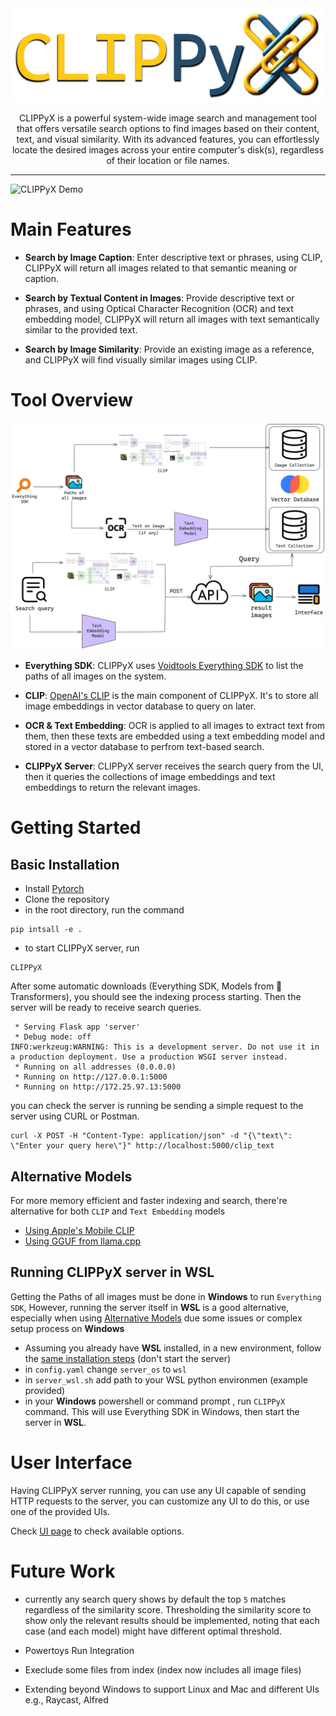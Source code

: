 <div align = "center" >
<img src="assets/logo_text.png" height="150">


CLIPPyX is a powerful system-wide image search and management tool that offers versatile search options to find images based on their content, text, and visual similarity. With its advanced features, you can effortlessly locate the desired images across your entire computer's disk(s), regardless of their location or file names.

----------------------------------------

</div>

![CLIPPyX Demo](assets/fastgif.gif)

# Main Features
- **Search by Image Caption**: Enter descriptive text or phrases, using CLIP, CLIPPyX will return all images related to that semantic meaning or caption.

- **Search by Textual Content in Images**: Provide descriptive text or phrases, and using Optical Character Recognition (OCR) and text embedding model, CLIPPyX will return all images with text semantically similar to the provided text.

- **Search by Image Similarity**: Provide an existing image as a reference, and CLIPPyX will find visually similar images using CLIP.

# Tool Overview

![CLIPPyX Overview](assets/CLIPPyX_diag.png)

- **Everything SDK**:
CLIPPyX uses [Voidtools Everything SDK](https://www.voidtools.com/support/everything/sdk/) to list the paths of all images on the system.

- **CLIP**:
[OpenAI's CLIP](https://openai.com/index/clip/) is the main component of CLIPPyX. It's to store all image embeddings in vector database to query on later.

- **OCR & Text Embedding**:
OCR is applied to all images to extract text from them, then these texts are embedded using a text embedding model and stored in a vector database to perfrom text-based search.

- **CLIPPyX Server**:
CLIPPyX server receives the search query from the UI, then it queries the collections of image embeddings and text embeddings to return the relevant images.

# Getting Started
## Basic Installation
- Install [Pytorch](https://pytorch.org/)
- Clone the repository
- in the root directory, run the command

```
pip intsall -e .
```
- to start CLIPPyX server, run 
```
CLIPPyX
```

After some automatic downloads (Everything SDK, Models from 🤗 Transformers), you should see the indexing process starting. Then the server will be ready to receive search queries.

```
 * Serving Flask app 'server'
 * Debug mode: off
INFO:werkzeug:WARNING: This is a development server. Do not use it in a production deployment. Use a production WSGI server instead.
 * Running on all addresses (0.0.0.0)
 * Running on http://127.0.0.1:5000
 * Running on http://172.25.97.13:5000
 ```

you can check the server is running be sending a simple request to the server using CURL or Postman.

```
curl -X POST -H "Content-Type: application/json" -d "{\"text\": \"Enter your query here\"}" http://localhost:5000/clip_text
```
## Alternative Models
For more memory efficient and faster indexing and search, there're alternative for both `CLIP` and `Text Embedding` models

- [Using Apple's Mobile CLIP](https://github.com/0ssamaak0/CLIPPyX/tree/main/CLIP)
- [Using GGUF from llama.cpp](https://github.com/0ssamaak0/CLIPPyX/tree/main/text_embeddings)

## Running CLIPPyX server in WSL
Getting the Paths of all images must be done in **Windows** to run `Everything SDK`, However, running the server itself in **WSL** is a good alternative, especially when using [Alternative Models](#alternative-models) due some issues or complex setup process on **Windows**

- Assuming you already have **WSL** installed, in a new environment, follow the [same installation steps](#basic-installation) (don't start the server)
- in `config.yaml` change `server_os` to `wsl`
- in `server_wsl.sh` add path to your WSL python environmen (example provided)
- in your **Windows** powershell or command prompt , run `CLIPPyX` command. This will use Everything SDK in Windows, then start the server in **WSL**.

# User Interface
Having CLIPPyX server running, you can use any UI capable of sending HTTP requests to the server, you can customize any UI to do this, or use one of the provided UIs.

Check [UI page](https://github.com/0ssamaak0/CLIPPyX/tree/main/UI) to check available options.


# Future Work
- currently any search query shows by default the top `5` matches regardless of the similarity score. Thresholding the similarity score to show only the relevant results should be implemented, noting that each case (and each model) might have different optimal threshold.

- Powertoys Run Integration

- Execlude some files from index (index now includes all image files)

- Extending beyond Windows to support Linux and Mac and different UIs e.g., Raycast, Alfred